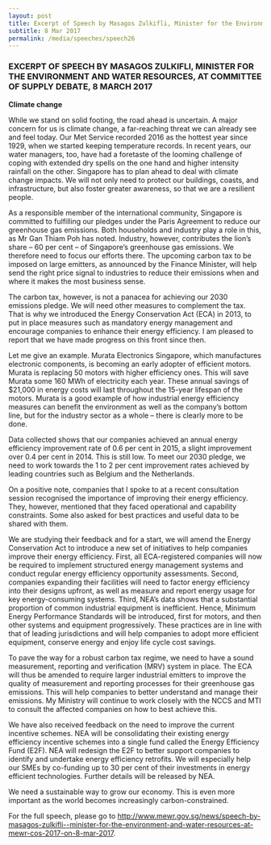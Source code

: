 ```yaml
---
layout: post
title: Excerpt of Speech by Masagos Zulkifli, Minister for the Environment and Water Resources, at Committee of Supply Debate, 8 March 2017
subtitle: 8 Mar 2017
permalink: /media/speeches/speech26
---
```


### EXCERPT OF SPEECH BY MASAGOS ZULKIFLI, MINISTER FOR THE ENVIRONMENT AND WATER RESOURCES, AT COMMITTEE OF SUPPLY DEBATE, 8 MARCH 2017

**Climate change**

While we stand on solid footing, the road ahead is uncertain. A major concern for us is climate change, a far-reaching threat we can already see and feel today. Our Met Service recorded 2016 as the hottest year since 1929, when we started keeping temperature records. In recent years, our water managers, too, have had a foretaste of the looming challenge of coping with extended dry spells on the one hand and higher intensity rainfall on the other. Singapore has to plan ahead to deal with climate change impacts. We will not only need to protect our buildings, coasts, and infrastructure, but also foster greater awareness, so that we are a resilient people. 

As a responsible member of the international community, Singapore is committed to fulfilling our pledges under the Paris Agreement to reduce our greenhouse gas emissions. Both households and industry play a role in this, as Mr Gan Thiam Poh has noted. Industry, however, contributes the lion’s share – 60 per cent – of Singapore’s greenhouse gas emissions. We therefore need to focus our efforts there. The upcoming carbon tax to be imposed on large emitters, as announced by the Finance Minister, will help send the right price signal to industries to reduce their emissions when and where it makes the most business sense. 

The carbon tax, however, is not a panacea for achieving our 2030 emissions pledge. We will need other measures to complement the tax. That is why we introduced the Energy Conservation Act (ECA) in 2013, to put in place measures such as mandatory energy management and encourage companies to enhance their energy efficiency. I am pleased to report that we have made progress on this front since then. 

Let me give an example. Murata Electronics Singapore, which manufactures electronic components, is becoming an early adopter of efficient motors. Murata is replacing 50 motors with higher efficiency ones. This will save Murata some 160 MWh of electricity each year. These annual savings of $21,000 in energy costs will last throughout the 15-year lifespan of the motors. Murata is a good example of how industrial energy efficiency measures can benefit the environment as well as the company’s bottom line, but for the industry sector as a whole – there is clearly more to be done. 

Data collected shows that our companies achieved an annual energy efficiency improvement rate of 0.6 per cent in 2015, a slight improvement over 0.4 per cent in 2014. This is still low. To meet our 2030 pledge, we need to work towards the 1 to 2 per cent improvement rates achieved by leading countries such as Belgium and the Netherlands. 

On a positive note, companies that I spoke to at a recent consultation session recognised the importance of improving their energy efficiency. They, however, mentioned that they faced operational and capability constraints. Some also asked for best practices and useful data to be shared with them.

We are studying their feedback and for a start, we will amend the Energy Conservation Act to introduce a new set of initiatives to help companies improve their energy efficiency. First, all ECA-registered companies will now be required to implement structured energy management systems and conduct regular energy efficiency opportunity assessments. Second, companies expanding their facilities will need to factor energy efficiency into their designs upfront, as well as measure and report energy usage for key energy-consuming systems. Third, NEA’s data shows that a substantial proportion of common industrial equipment is inefficient. Hence, Minimum Energy Performance Standards will be introduced, first for motors, and then other systems and equipment progressively. These practices are in line with that of leading jurisdictions and will help companies to adopt more efficient equipment, conserve energy and enjoy life cycle cost savings. 

To pave the way for a robust carbon tax regime, we need to have a sound measurement, reporting and verification (MRV) system in place. The ECA will thus be amended to require larger industrial emitters to improve the quality of measurement and reporting processes for their greenhouse gas emissions. This will help companies to better understand and manage their emissions. My Ministry will continue to work closely with the NCCS and MTI to consult the affected companies on how to best achieve this. 

We have also received feedback on the need to improve the current incentive schemes. NEA will be consolidating their existing energy efficiency incentive schemes into a single fund called the Energy Efficiency Fund (E2F). NEA will redesign the E2F to better support companies to identify and undertake energy efficiency retrofits. We will especially help our SMEs by co-funding up to 30 per cent of their investments in energy efficient technologies. Further details will be released by NEA. 

We need a sustainable way to grow our economy. This is even more important as the world becomes increasingly carbon-constrained.

For the full speech, please go to [<a href="http://www.mewr.gov.sg/news/speech-by-masagos-zulkifli--minister-for-the-environment-and-water-resources-at-mewr-cos-2017-on-8-mar-2017" target="_blank">http://www.mewr.gov.sg/news/speech-by-masagos-zulkifli--minister-for-the-environment-and-water-resources-at-mewr-cos-2017-on-8-mar-2017</a>](http://www.mewr.gov.sg/news/speech-by-masagos-zulkifli--minister-for-the-environment-and-water-resources-at-mewr-cos-2017-on-8-mar-2017).

